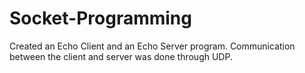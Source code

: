 # Socket-Programming
Created an Echo Client and an Echo Server program. Communication between the client and server was done through UDP.
